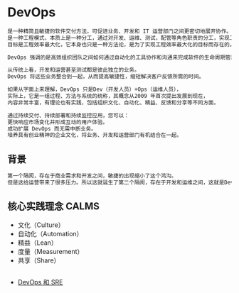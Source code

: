 # DevOps
```md
是一种精简且敏捷的软件交付方法，可促进业务、开发和 IT 运营部门之间更密切地展开协作。
是一种工程模式，本质上是一种分工，通过对开发、运维、测试，配管等角色职责的分工，实现工程效率最大化，进而满足业务的需求。
目标是工程效率最大化，它本身也只是一种方法论，是为了实现工程效率最大化的目标而存在的。

DevOps 强调的是高效组织团队之间如何通过自动化的工具协作和沟通来完成软件的生命周期管理，从而更快、更频繁地交付更稳定的软件。
```
```md
从传统上看，开发和运营甚至测试都是彼此独立的业务。
DevOps 将这些业务整合到一起，从而提高敏捷性，缩短解决客户反馈所需的时间。
```
```md
如果从字面上来理解，DevOps 只是Dev（开发人员）+Ops（运维人员），
实际上，它是一组过程、方法与系统的统称，其概念从2009 年首次提出发展到现在，
内容非常丰富，有理论也有实践，包括组织文化、自动化、精益、反馈和分享等不同方面。
```
```md
通过持续交付、持续部署和持续监控应用，您可以：
更快响应市场变化并形成互动的用户体验。
成功扩展 DevOps 而无需中断业务。
培养具有创业精神的企业文化，将业务、开发和运营部门有机结合在一起。
```
## 背景
```md
第一个隔阂，存在于商业需求和开发之间，敏捷的出现缩小了这个鸿沟。
但是这给运营带来了很多压力。所以这就诞生了第二个隔阂，存在于开发和运维之间，这就是DevOps理念要解决的问题。 
```
## 核心实践理念 CALMS
* 文化（Culture）
* 自动化（Automation）
* 精益（Lean）
* 度量（Measurement）
* 共享（Share）

## 
* [DevOps 和 SRE](https://www.jianshu.com/p/6fdd6b302a9a)


